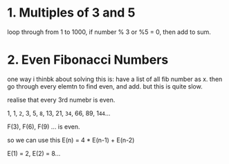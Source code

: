 # 1. Multiples of 3 and 5

loop through from 1 to 1000, if number % 3 or %5 = 0, then add to sum. 


# 2. Even Fibonacci Numbers

one way i thinbk about solving this is: have a list of all fib number as x. then go through every elemtn to find even, and add. but this is quite slow. 

realise that every 3rd numebr is even.

1, 1, `2`, 3, 5, `8`, 13, 21, `34`, 66, 89, 1`44`...

F(3), F(6), F(9) ... is even.

so we can use this E(n) = 4 * E(n-1) + E(n-2)

E(1) = 2, E(2) = 8... 
